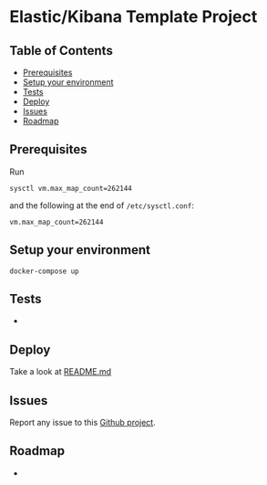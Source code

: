 # Elastic/Kibana Template Project

## Table of Contents
* [Prerequisites](#Prerequisites)
* [Setup your environment](#Setup-your-environment)
* [Tests](#Tests)
* [Deploy](#Deploy)
* [Issues](#Issues)
* [Roadmap](#Roadmap)

## Prerequisites

Run
```shell
sysctl vm.max_map_count=262144
```

and the following at the end of `/etc/sysctl.conf`:
```unit file (systemd)
vm.max_map_count=262144
```

## Setup your environment

```shell
docker-compose up
```

## Tests

*

## Deploy

Take a look at [README.md](./helm/README.md)

## Issues

Report any issue to this
[Github project](https://github.com/ursais/template/issues).

## Roadmap

*
